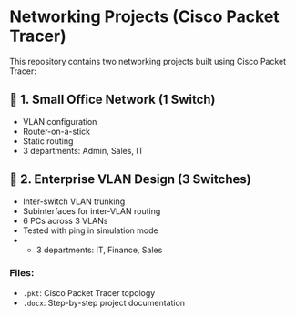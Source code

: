 # Networking Projects (Cisco Packet Tracer)
This repository contains two networking projects built using Cisco Packet Tracer:

## 📁 1. Small Office Network (1 Switch)
- VLAN configuration
- Router-on-a-stick
- Static routing
- 3 departments: Admin, Sales, IT

## 📁 2. Enterprise VLAN Design (3 Switches)
- Inter-switch VLAN trunking
- Subinterfaces for inter-VLAN routing
- 6 PCs across 3 VLANs
- Tested with ping in simulation mode
- - 3 departments: IT, Finance, Sales

### Files:
- `.pkt`: Cisco Packet Tracer topology
- `.docx`: Step-by-step project documentation
